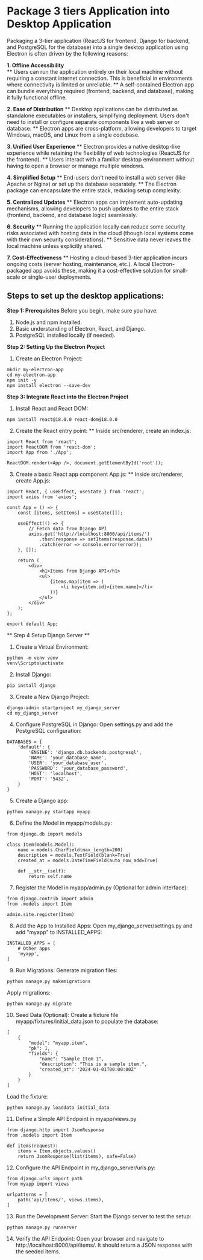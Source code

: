# Package 3 tiers Application into Desktop Application

Packaging a 3-tier application (ReactJS for frontend, Django for backend, and PostgreSQL for the database) into a single desktop application using Electron is often driven by the following reasons:

**1. Offline Accessibility**<br>
** Users can run the application entirely on their local machine without requiring a constant internet connection. This is beneficial in environments where connectivity is limited or unreliable.
** A self-contained Electron app can bundle everything required (frontend, backend, and database), making it fully functional offline.

**2. Ease of Distribution**
** Desktop applications can be distributed as standalone executables or installers, simplifying deployment. Users don't need to install or configure separate components like a web server or database.
** Electron apps are cross-platform, allowing developers to target Windows, macOS, and Linux from a single codebase.

**3. Unified User Experience**
** Electron provides a native desktop-like experience while retaining the flexibility of web technologies (ReactJS for the frontend).
** Users interact with a familiar desktop environment without having to open a browser or manage multiple windows.

**4. Simplified Setup**
** End-users don't need to install a web server (like Apache or Nginx) or set up the database separately. 
** The Electron package can encapsulate the entire stack, reducing setup complexity.

**5. Centralized Updates**
** Electron apps can implement auto-updating mechanisms, allowing developers to push updates to the entire stack (frontend, backend, and database logic) seamlessly.

**6. Security**
** Running the application locally can reduce some security risks associated with hosting data in the cloud (though local systems come with their own security considerations).
** Sensitive data never leaves the local machine unless explicitly shared.

**7. Cost-Effectiveness**
** Hosting a cloud-based 3-tier application incurs ongoing costs (server hosting, maintenance, etc.). A local Electron-packaged app avoids these, making it a cost-effective solution for small-scale or single-user deployments.

## Steps to set up the desktop applications:

**Step 1: Prerequisites**
Before you begin, make sure you have:

1) Node.js and npm installed.
2) Basic understanding of Electron, React, and Django.
3) PostgreSQL installed locally (if needed).

**Step 2: Setting Up the Electron Project**
1) Create an Electron Project:
````
mkdir my-electron-app
cd my-electron-app
npm init -y
npm install electron --save-dev
````
**Step 3: Integrate React into the Electron Project**
1) Install React and React DOM:
````
npm install react@18.0.0 react-dom@18.0.0
````
2) Create the React entry point:
** Inside src/renderer, create an index.js:
````
import React from 'react';
import ReactDOM from 'react-dom';
import App from './App';

ReactDOM.render(<App />, document.getElementById('root'));
````
3) Create a basic React app component App.js:
** Inside src/renderer, create App.js:
````
import React, { useEffect, useState } from 'react';
import axios from 'axios';

const App = () => {
    const [items, setItems] = useState([]);

    useEffect(() => {
        // Fetch data from Django API
        axios.get('http://localhost:8000/api/items/')
            .then(response => setItems(response.data))
            .catch(error => console.error(error));
    }, []);

    return (
        <div>
            <h1>Items from Django API</h1>
            <ul>
                {items.map(item => (
                    <li key={item.id}>{item.name}</li>
                ))}
            </ul>
        </div>
    );
};

export default App;
````
** Step 4 Setup Django Server **
1) Create a Virtual Environment:
````
python -m venv venv
venv\Scripts\activate
````
2) Install Django:
````
pip install django
````
3) Create a New Django Project:
````
django-admin startproject my_django_server
cd my_django_server
````
4) Configure PostgreSQL in Django:
Open settings.py and add the PostgreSQL configuration:
````
DATABASES = {
    'default': {
        'ENGINE': 'django.db.backends.postgresql',
        'NAME': 'your_database_name',
        'USER': 'your_database_user',
        'PASSWORD': 'your_database_password',
        'HOST': 'localhost',
        'PORT': '5432',
    }
}
````
5) Create a Django app:
````
python manage.py startapp myapp
````
6) Define the Model in myapp/models.py:
````
from django.db import models

class Item(models.Model):
    name = models.CharField(max_length=200)
    description = models.TextField(blank=True)
    created_at = models.DateTimeField(auto_now_add=True)

    def __str__(self):
        return self.name
````
7) Register the Model in myapp/admin.py (Optional for admin interface):
````
from django.contrib import admin
from .models import Item

admin.site.register(Item)
````
8) Add the App to Installed Apps: Open my_django_server/settings.py and add "myapp" to INSTALLED_APPS:
````
INSTALLED_APPS = [
    # Other apps
    'myapp',
]
````
9) Run Migrations:
Generate migration files:
````
python manage.py makemigrations
````
Apply migrations:
````
python manage.py migrate
````
10) Seed Data (Optional): Create a fixture file myapp/fixtures/initial_data.json to populate the database:
````
[
    {
        "model": "myapp.item",
        "pk": 1,
        "fields": {
            "name": "Sample Item 1",
            "description": "This is a sample item.",
            "created_at": "2024-01-01T00:00:00Z"
        }
    }
]
````
Load the fixture:
````
python manage.py loaddata initial_data
````
11) Define a Simple API Endpoint in myapp/views.py
````
from django.http import JsonResponse
from .models import Item

def items(request):
    items = Item.objects.values()
    return JsonResponse(list(items), safe=False)
````
12) Configure the API Endpoint in my_django_server/urls.py:
````
from django.urls import path
from myapp import views

urlpatterns = [
    path('api/items/', views.items),
]
````
13) Run the Development Server: Start the Django server to test the setup:
````
python manage.py runserver
````
14) Verify the API Endpoint: Open your browser and navigate to http://localhost:8000/api/items/. It should return a JSON response with the seeded items.
